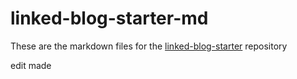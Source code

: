# linked-blog-starter-md
These are the markdown files for the [linked-blog-starter](https://github.com/matthewwong525/linked-blog-starter) repository


edit made